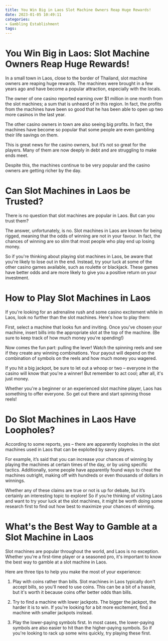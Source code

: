```yaml
---
title: You Win Big in Laos Slot Machine Owners Reap Huge Rewards!
date: 2023-01-05 10:49:11
categories:
- Gambling Establishment
tags:
---
```



#  You Win Big in Laos: Slot Machine Owners Reap Huge Rewards!

In a small town in Laos, close to the border of Thailand, slot machine owners are reaping huge rewards. The machines were brought in a few years ago and have become a popular attraction, especially with the locals.

The owner of one casino reported earning over $1 million in one month from the slot machines; a sum that is unheard of in this region. In fact, the profits from the machines have been so good that he has been able to open up two more casinos in the last year.

The other casino owners in town are also seeing big profits. In fact, the machines have become so popular that some people are even gambling their life savings on them.

This is great news for the casino owners, but it’s not so great for the players. Many of them are now deeply in debt and are struggling to make ends meet.

Despite this, the machines continue to be very popular and the casino owners are getting richer by the day.

#  Can Slot Machines in Laos be Trusted? 

There is no question that slot machines are popular in Laos. But can you trust them? 

The answer, unfortunately, is no. Slot machines in Laos are known for being rigged, meaning that the odds of winning are not in your favour. In fact, the chances of winning are so slim that most people who play end up losing money. 

So if you're thinking about playing slot machines in Laos, be aware that you're likely to lose out in the end. Instead, try your luck at some of the other casino games available, such as roulette or blackjack. These games have better odds and are more likely to give you a positive return on your investment.

#  How to Play Slot Machines in Laos 

If you're looking for an adrenaline rush and some casino excitement while in Laos, look no further than the slot machines. Here's how to play them:

First, select a machine that looks fun and inviting. Once you've chosen your machine, insert bills into the appropriate slot at the top of the machine. (Be sure to keep track of how much money you're spending!)

Now comes the fun part: pulling the lever! Watch the spinning reels and see if they create any winning combinations. Your payout will depend on the combination of symbols on the reels and how much money you wagered.

If you hit a big jackpot, be sure to let out a whoop or two – everyone in the casino will know that you're a winner! But remember to act cool; after all, it's just money.

Whether you're a beginner or an experienced slot machine player, Laos has something to offer everyone. So get out there and start spinning those reels!

#  Do Slot Machines in Laos Have Loopholes? 

According to some reports, yes – there are apparently loopholes in the slot machines used in Laos that can be exploited by savvy players. 

For example, it’s said that you can increase your chances of winning by playing the machines at certain times of the day, or by using specific tactics. Additionally, some people have apparently found ways to cheat the machines outright, making off with hundreds or even thousands of dollars in winnings. 

Whether any of these claims are true or not is up for debate, but it’s certainly an interesting topic to explore! So if you’re thinking of visiting Laos and want to try your luck at the slot machines, it might be worth doing some research first to find out how best to maximize your chances of winning.

#  What's the Best Way to Gamble at a Slot Machine in Laos

Slot machines are popular throughout the world, and Laos is no exception. Whether you're a first-time player or a seasoned pro, it's important to know the best way to gamble at a slot machine in Laos.

Here are three tips to help you make the most of your experience:

1. Play with coins rather than bills. Slot machines in Laos typically don't accept bills, so you'll need to use coins. This can be a bit of a hassle, but it's worth it because coins offer better odds than bills.

2. Try to find a machine with lower jackpots. The bigger the jackpot, the harder it is to win. If you're looking for a bit more excitement, find a machine with smaller jackpots instead.

3. Play the lower-paying symbols first. In most cases, the lower-paying symbols are also easier to hit than the higher-paying symbols. So if you're looking to rack up some wins quickly, try playing these first.